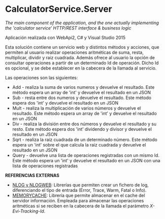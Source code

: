 # CalculatorService.Server
_The main component of the application, and the one actually implementing the 'calculator service’ HTTP/REST interface &amp; business logic_

Aplicación realizada con WebApi2, C# y Visual Studio 2015

Esta solución contiene un servicio web y distintos métodos y acciones, que permiten al usuario realizar operaciones aritméticas de suma, resta, multiplicar, dividir y raiz cuadrada. Además ofrece al usuario la opción de consultar operaciones a partir de un determinado Id de operación. Dicho Id es opcional, y se debe establecer en la cabecera de la llamada al servicio.

Las operaciones son las siguientes:

* Add - realiza la suma de varios numeros y devuelve el resultado. 
      Este método espera un array de 'int' y devuelve el resultado en un JSON
* Sub - resta entre dos numeros y devuelve el resultado. 
      Este método espera dos 'int'  y devuelve el resultado en un JSON
* Mult - realiza la multiplicación de varios números y devuelve el resultado. 
      Este método espera un array de 'int'  y devuelve el resultado en un JSON
* Div - realiza la división entre dos números y devuelve el resultado y su resto. 
      Este método espera dos 'int' dividendo y divisor  y devuelve el resultado en un JSON    
* Sqrt - realiza la raíz cuadrada de un determinado número. 
      Este método espera un 'int' sobre el que calcula la raiz cuadrada  y devuelve el resultado en un JSON
* Query - devuelve una lista de operaciones registradas con un mismo Id. 
      Este método espera un 'int'  y devuelve el resultado en un JSON con una lista de operaciones registradas
      
**REFERENCIAS EXTERNAS**

* [NLOG y NLOGWEB](https://www.nuget.org/packages/NLog):
  Librerías que permiten crear un fichero de log, diferenciando el tipo de entrada (Error, Trace, Warm, Fatal o Info).
* [MEMORYCACHE](https://www.nuget.org/packages/MemoryCache):
  Librería que permite almacenar en el cache del servidor información. Empleada para almacenar las operaciones aritméticas si se reciben en la cabecera de la llamada el parámetro _X-Evi-Tracking-Id_.
  
  
